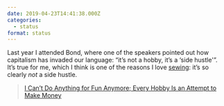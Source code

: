 ```yaml
---
date: 2019-04-23T14:41:38.000Z
categories:
  - status
format: status
---
```

Last year I attended Bond, where one of the speakers pointed out how capitalism has invaded our language: &#8220;it’s not a hobby, it’s a &#8216;side hustle'&#8221;. It&#8217;s true for me, which I think is one of the reasons I love [sewing][1]: it&#8217;s so clearly _not_ a side hustle.

> [I Can&#8217;t Do Anything for Fun Anymore; Every Hobby Is an Attempt to Make Money][2]

 [1]: multithreaded.fashion
 [2]: https://www.bennettnotes.com/post/making-money-out-of-every-hobby/
